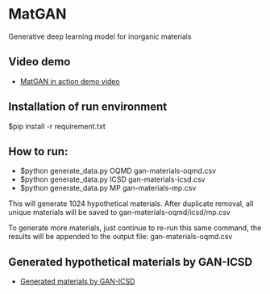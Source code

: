 # MatGAN
Generative deep learning model for inorganic materials


## Video demo 
- [MatGAN in action demo video](https://youtu.be/psneoau1m-8)

## Installation of run environment
$pip install -r requirement.txt

## How to run:

- $python generate_data.py OQMD gan-materials-oqmd.csv
- $python generate_data.py ICSD gan-materials-icsd.csv
- $python generate_data.py MP gan-materials-mp.csv

This will generate 1024 hypothetical materials. After duplicate removal, all unique materials will be saved to gan-materials-oqmd/icsd/mp.csv

To generate more materials, just continue to re-run this same command, the results will be appended to the output file: gan-materials-oqmd.csv

## Generated hypothetical materials by GAN-ICSD

- [Generated materials by GAN-ICSD](.\generated_data\ICSD\generated_ICSD_2m.csv)


